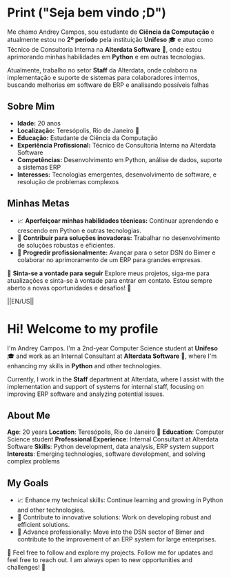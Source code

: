 # Print ("Seja bem vindo ;D")

Me chamo Andrey Campos, sou estudante de **Ciência da Computação** e atualmente estou no **2º período** pela instituição **Unifeso** 🎓 e atuo como Técnico de Consultoria Interna na **Alterdata Software** 💼, onde estou aprimorando minhas habilidades em **Python** e em outras tecnologias.

Atualmente, trabalho no setor **Staff** da Alterdata, onde colaboro na implementação e suporte de sistemas para colaboradores internos, buscando melhorias em software de ERP e analisando possíveis falhas 

## Sobre Mim
- **Idade:** 20 anos
- **Localização:** Teresópolis, Rio de Janeiro 🌴
- **Educação:** Estudante de Ciência da Computação
- **Experiência Profissional:** Técnico de Consultoria Interna na Alterdata Software
- **Competências:** Desenvolvimento em Python, análise de dados, suporte a sistemas ERP
- **Interesses:** Tecnologias emergentes, desenvolvimento de software, e resolução de problemas complexos

## Minhas Metas
- 📈 **Aperfeiçoar minhas habilidades técnicas:** Continuar aprendendo e crescendo em Python e outras tecnologias.
- 🌟 **Contribuir para soluções inovadoras:** Trabalhar no desenvolvimento de soluções robustas e eficientes.
- 🚀 **Progredir profissionalmente:** Avançar para o setor DSN do Bimer e colaborar no aprimoramento de um ERP para grandes empresas.

🔗 **Sinta-se a vontade para seguir** Explore meus projetos, siga-me para atualizações e sinta-se à vontade para entrar em contato. Estou sempre aberto a novas oportunidades e desafios! 🌟


||EN/US||

# Hi! Welcome to my profile
I'm Andrey Campos. I'm a 2nd-year Computer Science student at **Unifeso** 🎓 and work as an Internal Consultant at **Alterdata Software** 💼, where I'm enhancing my skills in **Python** and other technologies.

Currently, I work in the **Staff** department at Alterdata, where I assist with the implementation and support of systems for internal staff, focusing on improving ERP software and analyzing potential issues.

## About Me
**Age**: 20 years
**Location**: Teresópolis, Rio de Janeiro 🌴
**Education**: Computer Science student
**Professional Experience**: Internal Consultant at Alterdata Software
**Skills**: Python development, data analysis, ERP system support
**Interests**: Emerging technologies, software development, and solving complex problems

## My Goals
- 📈 Enhance my technical skills: Continue learning and growing in Python and other technologies.
- 🌟 Contribute to innovative solutions: Work on developing robust and efficient solutions.
- 🚀 Advance professionally: Move into the DSN sector of Bimer and contribute to the improvement of an ERP system for large enterprises.

🔗 Feel free to follow and explore my projects. Follow me for updates and feel free to reach out. I am always open to new opportunities and challenges! 🌟
